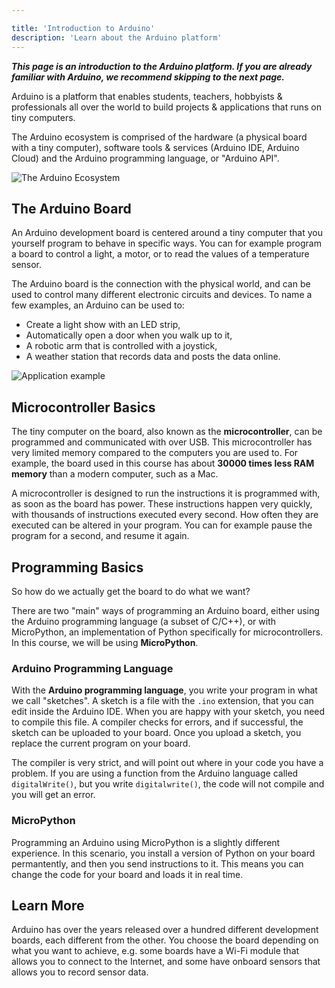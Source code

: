 ```yaml
---

title: 'Introduction to Arduino'
description: 'Learn about the Arduino platform'
---
```


***This page is an introduction to the Arduino platform. If you are already familiar with Arduino, we recommend skipping to the next page.***

Arduino is a platform that enables students, teachers, hobbyists & professionals all over the world to build projects & applications that runs on tiny computers.

The Arduino ecosystem is comprised of the hardware (a physical board with a tiny computer), software tools & services (Arduino IDE, Arduino Cloud) and the Arduino programming language, or "Arduino API".

![The Arduino Ecosystem]()

## The Arduino Board

An Arduino development board is centered around a tiny computer that you yourself program to behave in specific ways. You can for example program a board to control a light, a motor, or to read the values of a temperature sensor.

The Arduino board is the connection with the physical world, and can be used to control many different electronic circuits and devices. To name a few examples, an Arduino can be used to:
- Create a light show with an LED strip,
- Automatically open a door when you walk up to it,
- A robotic arm that is controlled with a joystick,
- A weather station that records data and posts the data online.

![Application example]()


## Microcontroller Basics

The tiny computer on the board, also known as the **microcontroller**, can be programmed and communicated with over USB. This microcontroller has very limited memory compared to the computers you are used to. For example, the board used in this course has about **30000 times less RAM memory** than a modern computer, such as a Mac.

A microcontroller is designed to run the instructions it is programmed with, as soon as the board has power. These instructions happen very quickly, with thousands of instructions executed every second. How often they are executed can be altered in your program. You can for example pause the program for a second, and resume it again.

## Programming Basics

So how do we actually get the board to do what we want?

There are two "main" ways of programming an Arduino board, either using the Arduino programming language (a subset of C/C++), or with MicroPython, an implementation of Python specifically for microcontrollers. In this course, we will be using **MicroPython**. 

### Arduino Programming Language

With the **Arduino programming language**, you write your program in what we call "sketches". A sketch is a file with the `.ino` extension, that you can edit inside the Arduino IDE. When you are happy with your sketch, you need to compile this file. A compiler checks for errors, and if successful, the sketch can be uploaded to your board. Once you upload a sketch, you replace the current program on your board.

The compiler is very strict, and will point out where in your code you have a problem. If you are using a function from the Arduino language called `digitalWrite()`, but you write `digitalwrite()`, the code will not compile and you will get an error.

### MicroPython

Programming an Arduino using MicroPython is a slightly different experience. In this scenario, you install a version of Python on your board permantently, and then you send instructions to it. This means you can change the code for your board and loads it in real time.



## Learn More

Arduino has over the years released over a hundred different development boards, each different from the other. You choose the board depending on what you want to achieve, e.g. some boards have a Wi-Fi module that allows you to connect to the Internet, and some have onboard sensors that allows you to record sensor data.